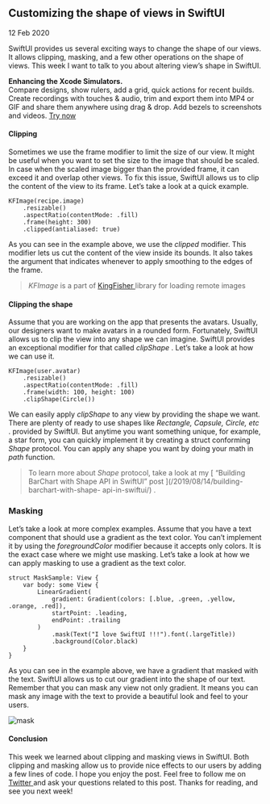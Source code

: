 ##  Customizing the shape of views in SwiftUI

12 Feb 2020

SwiftUI provides us several exciting ways to change the shape of our views. It
allows clipping, masking, and a few other operations on the shape of views.
This week I want to talk to you about altering view’s shape in SwiftUI.

**Enhancing the Xcode Simulators.**  
Compare designs, show rulers, add a grid, quick actions for recent builds.
Create recordings with touches & audio, trim and export them into MP4 or GIF
and share them anywhere using drag & drop. Add bezels to screenshots and
videos. [ Try now ](https://gumroad.com/a/931293139/ftvbh)

####  Clipping

Sometimes we use the frame modifier to limit the size of our view. It might be
useful when you want to set the size to the image that should be scaled. In
case when the scaled image bigger than the provided frame, it can exceed it
and overlap other views. To fix this issue, SwiftUI allows us to clip the
content of the view to its frame. Let’s take a look at a quick example.

    
    
    KFImage(recipe.image)
        .resizable()
        .aspectRatio(contentMode: .fill)
        .frame(height: 300)
        .clipped(antialiased: true)
    

As you can see in the example above, we use the _clipped_ modifier. This
modifier lets us cut the content of the view inside its bounds. It also takes
the argument that indicates whenever to apply smoothing to the edges of the
frame.

> _KFImage_ is a part of [ KingFisher ](https://github.com/onevcat/Kingfisher)
> library for loading remote images

####  Clipping the shape

Assume that you are working on the app that presents the avatars. Usually, our
designers want to make avatars in a rounded form. Fortunately, SwiftUI allows
us to clip the view into any shape we can imagine. SwiftUI provides an
exceptional modifier for that called _clipShape_ . Let’s take a look at how we
can use it.

    
    
    KFImage(user.avatar)
        .resizable()
        .aspectRatio(contentMode: .fill)
        .frame(width: 100, height: 100)
        .clipShape(Circle())
    

We can easily apply _clipShape_ to any view by providing the shape we want.
There are plenty of ready to use shapes like _Rectangle, Capsule, Circle, etc_
. provided by SwiftUI. But anytime you want something unique, for example, a
star form, you can quickly implement it by creating a struct conforming
_Shape_ protocol. You can apply any shape you want by doing your math in
_path_ function.

> To learn more about _Shape_ protocol, take a look at my [ “Building BarChart
> with Shape API in SwiftUI” post ](/2019/08/14/building-barchart-with-shape-
> api-in-swiftui/) .

###  Masking

Let’s take a look at more complex examples. Assume that you have a text
component that should use a gradient as the text color. You can’t implement it
by using the _foregroundColor_ modifier because it accepts only colors. It is
the exact case where we might use masking. Let’s take a look at how we can
apply masking to use a gradient as the text color.

    
    
    struct MaskSample: View {
        var body: some View {
            LinearGradient(
                gradient: Gradient(colors: [.blue, .green, .yellow, .orange, .red]),
                startPoint: .leading,
                endPoint: .trailing
            )
                .mask(Text("I love SwiftUI !!!").font(.largeTitle))
                .background(Color.black)
        }
    }
    

As you can see in the example above, we have a gradient that masked with the
text. SwiftUI allows us to cut our gradient into the shape of our text.
Remember that you can mask any view not only gradient. It means you can mask
any image with the text to provide a beautiful look and feel to your users.

![mask](/public/mask.png)

####  Conclusion

This week we learned about clipping and masking views in SwiftUI. Both
clipping and masking allow us to provide nice effects to our users by adding a
few lines of code. I hope you enjoy the post. Feel free to follow me on [
Twitter ](https://twitter.com/mecid) and ask your questions related to this
post. Thanks for reading, and see you next week!

